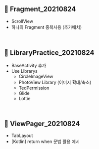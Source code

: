 ## 📁 Fragment_20210824
- ScrollView
- 하나의 Fragment 중복사용 (추가배치)
<br/>

## 📁 LibraryPractice_20210824
- BaseActivity 추가
- Use Librarys
  - CircleImageView
  - PhotoView Library (이미지 확대/축소) 
  - TedPermission
  - Glide
  - Lottie
<br/>

## 📁 ViewPager_20210824
- TabLayout
- [Kotlin] return when 문법 활용 예시
 <br/>

